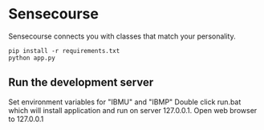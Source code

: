# Sensecourse

Sensecourse connects you with classes that match your personality.

```
pip install -r requirements.txt
python app.py
```

## Run the development server

Set environment variables for "IBMU" and "IBMP"
Double click run.bat which will install application and run on server 127.0.0.1.
Open web browser to 127.0.0.1
